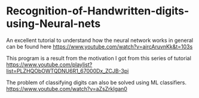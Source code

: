 # Recognition-of-Handwritten-digits-using-Neural-nets

An excellent tutorial to understand how the neural network works in general can be found here
https://www.youtube.com/watch?v=aircAruvnKk&t=103s

This program is a result from the motivation I got from this series of tutorial    
https://www.youtube.com/playlist?list=PLZHQObOWTQDNU6R1_67000Dx_ZCJB-3pi

The problem of classifying digits can also be solved using ML classifiers. 
https://www.youtube.com/watch?v=aZsZrkIgan0
